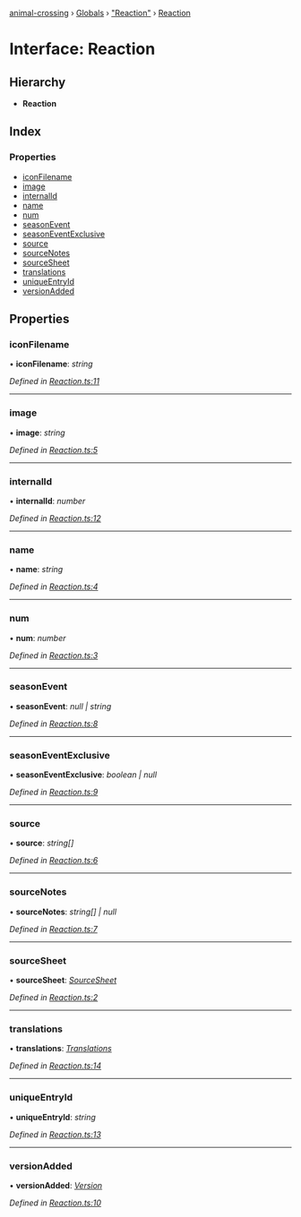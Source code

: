 [animal-crossing](../README.md) › [Globals](../globals.md) › ["Reaction"](../modules/_reaction_.md) › [Reaction](_reaction_.reaction.md)

# Interface: Reaction

## Hierarchy

* **Reaction**

## Index

### Properties

* [iconFilename](_reaction_.reaction.md#iconfilename)
* [image](_reaction_.reaction.md#image)
* [internalId](_reaction_.reaction.md#internalid)
* [name](_reaction_.reaction.md#name)
* [num](_reaction_.reaction.md#num)
* [seasonEvent](_reaction_.reaction.md#seasonevent)
* [seasonEventExclusive](_reaction_.reaction.md#seasoneventexclusive)
* [source](_reaction_.reaction.md#source)
* [sourceNotes](_reaction_.reaction.md#sourcenotes)
* [sourceSheet](_reaction_.reaction.md#sourcesheet)
* [translations](_reaction_.reaction.md#translations)
* [uniqueEntryId](_reaction_.reaction.md#uniqueentryid)
* [versionAdded](_reaction_.reaction.md#versionadded)

## Properties

###  iconFilename

• **iconFilename**: *string*

*Defined in [Reaction.ts:11](https://github.com/Norviah/animal-crossing/blob/267b9fa/module/types/Reaction.ts#L11)*

___

###  image

• **image**: *string*

*Defined in [Reaction.ts:5](https://github.com/Norviah/animal-crossing/blob/267b9fa/module/types/Reaction.ts#L5)*

___

###  internalId

• **internalId**: *number*

*Defined in [Reaction.ts:12](https://github.com/Norviah/animal-crossing/blob/267b9fa/module/types/Reaction.ts#L12)*

___

###  name

• **name**: *string*

*Defined in [Reaction.ts:4](https://github.com/Norviah/animal-crossing/blob/267b9fa/module/types/Reaction.ts#L4)*

___

###  num

• **num**: *number*

*Defined in [Reaction.ts:3](https://github.com/Norviah/animal-crossing/blob/267b9fa/module/types/Reaction.ts#L3)*

___

###  seasonEvent

• **seasonEvent**: *null | string*

*Defined in [Reaction.ts:8](https://github.com/Norviah/animal-crossing/blob/267b9fa/module/types/Reaction.ts#L8)*

___

###  seasonEventExclusive

• **seasonEventExclusive**: *boolean | null*

*Defined in [Reaction.ts:9](https://github.com/Norviah/animal-crossing/blob/267b9fa/module/types/Reaction.ts#L9)*

___

###  source

• **source**: *string[]*

*Defined in [Reaction.ts:6](https://github.com/Norviah/animal-crossing/blob/267b9fa/module/types/Reaction.ts#L6)*

___

###  sourceNotes

• **sourceNotes**: *string[] | null*

*Defined in [Reaction.ts:7](https://github.com/Norviah/animal-crossing/blob/267b9fa/module/types/Reaction.ts#L7)*

___

###  sourceSheet

• **sourceSheet**: *[SourceSheet](../enums/_reaction_.sourcesheet.md)*

*Defined in [Reaction.ts:2](https://github.com/Norviah/animal-crossing/blob/267b9fa/module/types/Reaction.ts#L2)*

___

###  translations

• **translations**: *[Translations](_reaction_.translations.md)*

*Defined in [Reaction.ts:14](https://github.com/Norviah/animal-crossing/blob/267b9fa/module/types/Reaction.ts#L14)*

___

###  uniqueEntryId

• **uniqueEntryId**: *string*

*Defined in [Reaction.ts:13](https://github.com/Norviah/animal-crossing/blob/267b9fa/module/types/Reaction.ts#L13)*

___

###  versionAdded

• **versionAdded**: *[Version](../enums/_reaction_.version.md)*

*Defined in [Reaction.ts:10](https://github.com/Norviah/animal-crossing/blob/267b9fa/module/types/Reaction.ts#L10)*
